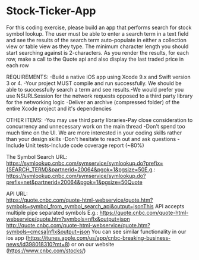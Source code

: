 # Stock-Ticker-App
For  this  coding  exercise,  please  build  an  app  that  performs  search  for  stock  symbol  lookup.  The  user  must  be  able  to  enter  a  search  term  in  a  text  field  and  see  the  results  of  the  search  term  auto-populate  in  either  a  collection  view  or  table  view  as  they  type.  The  minimum  character  length  you  should  start  searching  against  is  2-characters.  As  you  render  the  results,  for  each  row,  make  a  call  to  the  Quote  api  and  also  display  the  last  traded  price  in  each  row

REQUIREMENTS:
-Build  a  native  iOS  app  using  Xcode  9.x  and  Swift  version  3  or  4.
-Your  project  MUST  compile  and  run  successfully.  We  should  be  able  to  successfully  search  a  term  and  see  results.-We  would  prefer  you  use  NSURLSession  for  the  network  requests  opposed  to  a  third  party  library  for  the  networking  logic
-Deliver  an  archive  (compressed  folder)  of  the  entire  Xcode  project  and  it's  dependencies

OTHER  ITEMS:
-You  may  use  third  party  libraries-Pay  close  consideration  to  concurrency  and  unnecessary  work  on  the  main  thread
-Don't  spend  too  much  time  on  the  UI.  We  are  more  interested  in  your  coding  skills  rather  than  your  design  skills
-Don't  hesitate  to  reach  out  and  ask  questions
-Include  Unit  tests-Include  code  coverage  report  (~80%)

The  Symbol  Search  URL:
https://symlookup.cnbc.com/symservice/symlookup.do?prefix={SEARCH_TERM}&partnerid=20064&pgok=1&pgsize=50E.g.:  https://symlookup.cnbc.com/symservice/symlookup.do?prefix=net&partnerid=20064&pgok=1&pgsize=50Quote  

API  URL:  
https://quote.cnbc.com/quote-html-webservice/quote.htm?symbols=symbol_from_symbol_search_api&output=jsonThis  API  accepts  multiple  pipe  separated  symbols
E.g.:  https://quote.cnbc.com/quote-html-webservice/quote.htm?symbols=nflx&output=json
http://quote.cnbc.com/quote-html-webservice/quote.htm?symbols=cmcsa|nflx&output=json
You  can  see  similar  functionality  in  our  ios  app  (https://itunes.apple.com/us/app/cnbc-breaking-business-news/id398018310?mt=8)  or  on  our  website  (https://www.cnbc.com/stocks/)
